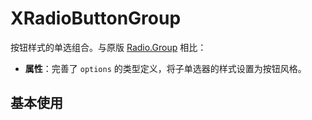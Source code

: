# XRadioButtonGroup

按钮样式的单选组合。与原版 [Radio.Group](https://ant.design/components/checkbox-cn/) 相比：

- **属性**：完善了 `options` 的类型定义，将子单选器的样式设置为按钮风格。

## 基本使用

<code src="./demo/basic.tsx" />
